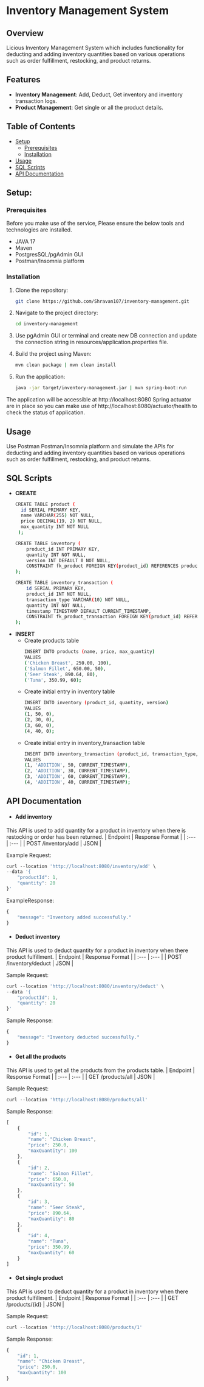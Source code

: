 # Inventory Management System
## Overview
Licious Inventory Management System which includes functionality for
deducting and adding inventory quantities based on various operations such as order
fulfillment, restocking, and product returns.

## Features
- **Inventory Management**: Add, Deduct, Get inventory and inventory transaction logs.
- **Product Management**: Get single or all the product details.

## Table of Contents

- [Setup](#setup)
    - [Prerequisites](#prerequisites)
    - [Installation](#installation)
- [Usage](#usage)
- [SQL Scripts](#sql-scripts)
- [API Documentation](#api-documentation)

## Setup:
### Prerequisites
Before you make use of the service, Please ensure the below tools and technologies are installed.
- JAVA 17
- Maven
- PostgresSQL/pgAdmin GUI
- Postman/Insomnia platform

### Installation
1. Clone the repository:

   ```bash
   git clone https://github.com/Shravan107/inventory-management.git

2. Navigate to the project directory:
    ```bash
    cd inventory-management

3. Use pgAdmin GUI or terminal and create new DB connection and update the connection string in resources/application.properties file.
   
5. Build the project using Maven:
    ```bash
    mvn clean package | mvn clean install
   
6. Run the application:
    ```bash
   java -jar target/inventory-management.jar | mvn spring-boot:run 

The application will be accessible at http://localhost:8080
Spring actuator are in place so you can make use of http://localhost:8080/actuator/health to check the status of application.

## Usage
Use Postman Postman/Insomnia platform and simulate the APIs for deducting and adding inventory quantities based on various operations such as order fulfillment, restocking, and product returns. 

## SQL Scripts
- **CREATE**
  ```bash
  CREATE TABLE product (
    id SERIAL PRIMARY KEY,
    name VARCHAR(255) NOT NULL,
    price DECIMAL(19, 2) NOT NULL,
    max_quantity INT NOT NULL
   );

  CREATE TABLE inventory (
      product_id INT PRIMARY KEY,
      quantity INT NOT NULL,
      version INT DEFAULT 0 NOT NULL,
      CONSTRAINT fk_product FOREIGN KEY(product_id) REFERENCES product(id)
  );

  CREATE TABLE inventory_transaction (
      id SERIAL PRIMARY KEY,
      product_id INT NOT NULL,
      transaction_type VARCHAR(10) NOT NULL,
      quantity INT NOT NULL,
      timestamp TIMESTAMP DEFAULT CURRENT_TIMESTAMP,
      CONSTRAINT fk_product_transaction FOREIGN KEY(product_id) REFERENCES product(id)
  );

- **INSERT**
    - Create products table
      ```bash
      INSERT INTO products (name, price, max_quantity)
      VALUES
      ('Chicken Breast', 250.00, 100),
      ('Salmon Fillet', 650.00, 50),
      ('Seer Steak', 890.64, 80),
      ('Tuna', 350.99, 60);
    - Create initial entry in inventory table
      ```bash
      INSERT INTO inventory (product_id, quantity, version)
      VALUES
      (1, 50, 0),
      (2, 30, 0),
      (3, 60, 0),
      (4, 40, 0);
    - Create initial entry in inventory_transaction table
      ```bash
      INSERT INTO inventory_transaction (product_id, transaction_type, quantity, timestamp)
      VALUES
      (1, 'ADDITION', 50, CURRENT_TIMESTAMP),  
      (2, 'ADDITION', 30, CURRENT_TIMESTAMP),  
      (3, 'ADDITION', 60, CURRENT_TIMESTAMP),  
      (4, 'ADDITION', 40, CURRENT_TIMESTAMP);

## API Documentation

- #### Add inventory
This API is used to add quantity for a product in inventory when there is restocking or order has been returned.
| Endpoint | Response Format |
| :--- | :--- |
| POST /inventory/add | JSON |

Example Request:
```javascript
curl --location 'http://localhost:8080/inventory/add' \
--data '{
    "productId": 1,
    "quantity": 20
}'
```

ExampleResponse: 
```javascript
{
    "message": "Inventory added successfully."
}
```

- #### Deduct inventory
This API is used to deduct quantity for a product in inventory when there product fulfillment.
| Endpoint | Response Format |
| :--- | :--- |
| POST /inventory/deduct | JSON |

Sample Request:
```javascript
curl --location 'http://localhost:8080/inventory/deduct' \
--data '{
    "productId": 1,
    "quantity": 20
}'
```

Sample Response:
```javascript
{
    "message": "Inventory deducted successfully."
}
```

- #### Get all the products
This API is used to get all the products from the products table.
| Endpoint | Response Format |
| :--- | :--- |
| GET /products/all | JSON |

Sample Request:
```javascript
curl --location 'http://localhost:8080/products/all'
```

Sample Response:
```javascript
[
    {
        "id": 1,
        "name": "Chicken Breast",
        "price": 250.0,
        "maxQuantity": 100
    },
    {
        "id": 2,
        "name": "Salmon Fillet",
        "price": 650.0,
        "maxQuantity": 50
    },
    {
        "id": 3,
        "name": "Seer Steak",
        "price": 890.64,
        "maxQuantity": 80
    },
    {
        "id": 4,
        "name": "Tuna",
        "price": 350.99,
        "maxQuantity": 60
    }
]
```

- #### Get single product
This API is used to deduct quantity for a product in inventory when there product fulfillment.
| Endpoint | Response Format |
| :--- | :--- |
| GET /products/{id} | JSON |

Sample Request:
```javascript
curl --location 'http://localhost:8080/products/1'
```

Sample Response:
```javascript
{
    "id": 1,
    "name": "Chicken Breast",
    "price": 250.0,
    "maxQuantity": 100
}
```

